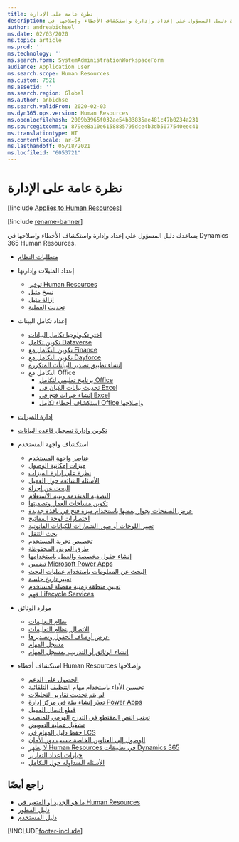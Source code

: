 ```yaml
---
title: نظرة عامة على الإدارة
description: يساعدك دليل المسؤول علي إعداد وإدارة واستكشاف الأخطاء وإصلاحها في Dynamics 365 Human Resources.
author: andreabichsel
ms.date: 02/03/2020
ms.topic: article
ms.prod: ''
ms.technology: ''
ms.search.form: SystemAdministrationWorkspaceForm
audience: Application User
ms.search.scope: Human Resources
ms.custom: 7521
ms.assetid: ''
ms.search.region: Global
ms.author: anbichse
ms.search.validFrom: 2020-02-03
ms.dyn365.ops.version: Human Resources
ms.openlocfilehash: 2009b3965f032ae54b83835ae481c47b0234a231
ms.sourcegitcommit: 879ee8a10e6158885795dce4b3db5077540eec41
ms.translationtype: HT
ms.contentlocale: ar-SA
ms.lasthandoff: 05/18/2021
ms.locfileid: "6053721"
---
```

# <a name="administration-overview"></a>نظرة عامة على الإدارة

[!include [Applies to Human Resources](../includes/applies-to-hr.md)]

[!include [rename-banner](~/includes/cc-data-platform-banner.md)]

يساعدك دليل المسؤول علي إعداد وإدارة واستكشاف الأخطاء وإصلاحها في Dynamics 365 Human Resources.

- [متطلبات النظام](hr-admin-system-requirements.md)

- إعداد المثيلات وإدارتها
  - [توفير Human Resources](hr-admin-setup-provision.md)
  - [نسخ مثيل](hr-admin-setup-copy-instance.md)
  - [إزالة مثيل](hr-admin-setup-remove-instance.md)
  - [تحديث العملية](hr-admin-setup-update-process.md)

- إعداد تكامل البينات
  - [اختر تكنولوجيا تكامل البيانات](hr-admin-integration-choose-technology.md)
  - [تكوين تكامل Dataverse ](hr-admin-integration-common-data-service.md)
  - [تكوين التكامل مع Finance](hr-admin-integration-finance.md)
  - [تكوين التكامل مع Dayforce](hr-admin-integration-dayforce.md)
  - [إنشاء تطبيق تصدير البيانات المتكررة](hr-admin-integration-recurring-data-export.md)
  - التكامل مع Office
    - [برنامج تعليمي لتكامل Office](../fin-ops-core/dev-itpro/office-integration/office-integration-tutorial.md?toc=%2fdynamics365%2funified-operations%2ftalent%2ftoc.json)
    - [تحديث بيانات الكيان في Excel](../fin-ops-core/dev-itpro/office-integration/use-excel-add-in.md?toc=%2fdynamics365%2funified-operations%2ftalent%2ftoc.json)
    - [إنشاء خبرات فتح في Excel](../fin-ops-core/dev-itpro/office-integration/office-integration-edit-excel.md?toc=%2fdynamics365%2funified-operations%2ftalent%2ftoc.json)
    - [استكشاف أخطاء تكامل Office وإصلاحها](../fin-ops-core/dev-itpro/office-integration/office-integration-troubleshooting.md?toc=%2fdynamics365%2funified-operations%2ftalent%2ftoc.json)

- [إدارة الميزات](hr-admin-manage-features.md)

- [تكوين وإدارة تسجيل قاعده البيانات](hr-admin-database-logging.md)

- استكشاف واجهة المستخدم
  - [عناصر واجهة المستخدم](../fin-ops-core/fin-ops/get-started/user-interface-elements.md?toc=/dynamics365/human-resources/toc.json)
  - [ميزات إمكانية الوصول](../fin-ops-core/fin-ops/get-started/accessibility-features.md?toc=/dynamics365/human-resources/toc.json)
  - [نظرة على إدارة الميزات](../fin-ops-core/fin-ops/get-started/feature-management/feature-management-overview.md?toc=/dynamics365/human-resources/toc.json)
  - [الأسئلة الشائعة حول العميل](../fin-ops-core/fin-ops/get-started/client-faq.md?toc=/dynamics365/human-resources/toc.json)
  - [البحث عن إجراء](../fin-ops-core/fin-ops/get-started/action-search.md?toc=/dynamics365/human-resources/toc.json)
  - [التصفية المتقدمة وبنية الاستعلام](../fin-ops-core/fin-ops/get-started/advanced-filtering-query-options.md?toc=/dynamics365/human-resources/toc.json)
  - [تكوين مساحات العمل وتصفيتها](../fin-ops-core/fin-ops/get-started/configure-filter-workspaces.md?toc=/dynamics365/financehuman-resources/toc.json)
  - [عرض الصفحات بجوار بعضها باستخدام ميزة فتح في نافذة جديدة](../fin-ops-core/fin-ops/get-started/display-pages-side-by-side.md?toc=/dynamics365/human-resources/toc.json)
  - [اختصارات لوحة المفاتيح](../fin-ops-core/fin-ops/get-started/shortcut-keys.md?toc=/dynamics365/human-resources/toc.json)
  - [تغيير اللوحات أو صور الشعارات للكيانات القانونية](../fin-ops-core/fin-ops/get-started/tasks/change-banner-or-logo.md?toc=/dynamics365/human-resources/toc.json)
  - [بحث التنقل](../fin-ops-core/fin-ops/get-started/navigation-search.md?toc=/dynamics365/human-resources/toc.json)
  - [تخصيص تجربة المستخدم](../fin-ops-core/fin-ops/get-started/personalize-user-experience.md?toc=/dynamics365/human-resources/toc.json)
  - [طرق العرض المحفوظة](../fin-ops-core/fin-ops/get-started/saved-views.md?toc=/dynamics365/human-resources/toc.json)
  - [إنشاء حقول مخصصة والعمل باستخدامها](../fin-ops-core/fin-ops/get-started/user-defined-fields.md?toc=/dynamics365/human-resources/toc.json)
  - [تضمين Microsoft Power Apps](../fin-ops-core/fin-ops/get-started/embed-power-apps.md?toc=/dynamics365/human-resources/toc.json)
  - [البحث عن المعلومات باستخدام عمليات البحث](../fin-ops-core/fin-ops/get-started/use-lookups-to-find-information.md?toc=/dynamics365/human-resources/toc.json)
  - [تغيير تاريخ جلسة](../fin-ops-core/fin-ops/organization-administration/tasks/change-date-session.md?toc=/dynamics365/human-resources/toc.json)
  - [تعيين منطقة زمنية مفضلة لمستخدم](../fin-ops-core/fin-ops/organization-administration/tasks/set-users-preferred-time-zone.md?toc=/dynamics365/human-resources/toc.json)
  - [فهم Lifecycle Services](../fin-ops-core/dev-itpro/lifecycle-services/lcs-works-lcs.md?toc=/dynamics365/human-resources/toc.json)

- موارد الوثائق
  - [نظام التعليمات](../fin-ops-core/fin-ops/get-started/help-overview.md?toc=/dynamics365/human-resources/toc.json)
  - [الاتصال بنظام التعليمات](../fin-ops-core/fin-ops/get-started/help-connect.md?toc=/dynamics365/human-resources/toc.json)
  - [عرض أوصاف الحقول وتصديرها](../fin-ops-core/fin-ops/get-started/view-export-field-descriptions.md?toc=/dynamics365/human-resources/toc.json)
  - [مسجل المهام](../fin-ops-core/dev-itpro/user-interface/task-recorder.md?toc=/dynamics365/human-resources/toc.json)
  - [إنشاء الوثائق أو التدريب بمسجل المهام](../fin-ops-core/dev-itpro/user-interface/task-recorder-training-docs.md?toc=/dynamics365/human-resources/toc.json)

- استكشاف أخطاء Human Resources وإصلاحها
  - [الحصول على الدعم](../fin-ops-core/dev-itpro/lifecycle-services/lcs-support.md)
  - [تحسين الأداء باستخدام مهام التنظيف التلقائية](hr-admin-troubleshooting-batch-history.md)
  - [لم يتم تحديث تقارير التحليلات](hr-admin-troubleshooting-analytic-reports.md)
  - [تعذر إنشاء بيئة في مركز إدارة Power Apps ](hr-admin-troubleshooting-power-apps.md)
  - [قطع اتصال العميل](hr-admin-troubleshooting-disconnect.md)
  - [تجنب النص المقتطع في التدرج الهرمي للمنصب](hr-admin-troubleshooting-truncate.md)
  - [تشغيل عملية التعويض](hr-admin-troubleshooting-compensation.md)
  - [حفظ دليل المهام في LCS](hr-admin-troubleshooting-task-guide.md)
  - [الوصول إلى العناوين الخاصة حسب دور الأمان](hr-admin-troubleshooting-private-addresses.md)
  - [لا يظهر Human Resources في تطبيقات Dynamics 365](hr-admin-troubleshooting-not-in-apps.md)
  - [خيارات إعداد التقارير](hr-admin-troubleshooting-reporting.md)
  - [الأسئلة المتداولة حول التكامل](hr-admin-troubleshooting-integration.md)

## <a name="see-also"></a>راجع أيضًا

- [ما هو الجديد أو المتغير في Human Resources](hr-admin-whats-new.md)
- [دليل المطور](hr-developer-overview.md)
- [دليل المستخدم](hr-hrpro-overview.md)

[!INCLUDE[footer-include](../includes/footer-banner.md)]